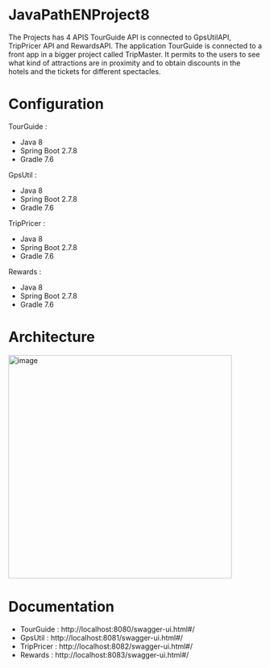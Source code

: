 # JavaPathENProject8

The Projects has 4 APIS TourGuide API is connected to GpsUtilAPI, TripPricer API and RewardsAPI. The application TourGuide is connected to a front app in a bigger project called TripMaster. It permits to the users to see what kind of attractions are in proximity and to obtain discounts in the hotels and the tickets for different spectacles. 

# Configuration

TourGuide : 
 - Java 8
 - Spring Boot 2.7.8
 - Gradle 7.6
 
 GpsUtil : 
 - Java 8
 - Spring Boot 2.7.8
 - Gradle 7.6
 
 TripPricer :
  - Java 8
 - Spring Boot 2.7.8
 - Gradle 7.6
 
 Rewards : 
  - Java 8
 - Spring Boot 2.7.8
 - Gradle 7.6
 
 # Architecture
 
<img width="443" alt="image" src="https://user-images.githubusercontent.com/96061779/225619466-7d3d6bdf-45af-4128-9ece-74197f577a85.png">

# Documentation

- TourGuide : http://localhost:8080/swagger-ui.html#/
- GpsUtil : http://localhost:8081/swagger-ui.html#/
- TripPricer : http://localhost:8082/swagger-ui.html#/
- Rewards : http://localhost:8083/swagger-ui.html#/
